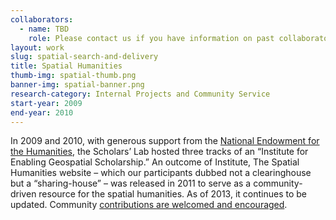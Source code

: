 ```yaml
---
collaborators: 
  - name: TBD
    role: Please contact us if you have information on past collaborators.
layout: work
slug: spatial-search-and-delivery
title: Spatial Humanities
thumb-img: spatial-thumb.png
banner-img: spatial-banner.png
research-category: Internal Projects and Community Service
start-year: 2009
end-year: 2010
---
```


In 2009 and 2010, with generous support from the [National Endowment for the Humanities](http://www.neh.gov/odh/), the Scholars’ Lab hosted three tracks of an “Institute for Enabling Geospatial Scholarship.” An outcome of Institute, The Spatial Humanities website – which our participants dubbed not a clearinghouse but a “sharing-house” – was released in 2011 to serve as a community-driven resource for the spatial humanities. As of 2013, it continues to be updated. Community [contributions are welcomed and encouraged](http://spatial.scholarslab.org/contribute). 
	
